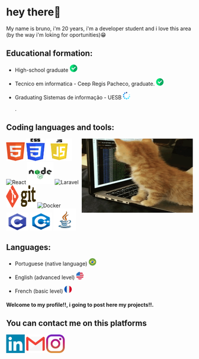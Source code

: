 # hey there👋
 My name is bruno, i'm 20 years, i'm a developer student and i love this area (by the way i'm loking for oportunities)😁
 
## Educational formation:
  * <p> High-school graduate <img src = "https://github.com/bruno34154/bruno34154/blob/main/verifica.png" alt="HTML" title="HTML" width="20px" height="20px"  /> <p>
  * <p>Tecnico em informatica - Ceep Regis Pacheco, graduate. <img src = "https://github.com/bruno34154/bruno34154/blob/main/verifica.png" alt="HTML" title="HTML" width="20px" height="20px"  /></p>
  * <p>Graduating Sistemas de informação - UESB <img src = "https://github.com/bruno34154/bruno34154/blob/main/loading.png" alt="HTML" title="HTML" width="20px" height="20px"  /></p>.

## Coding languages and tools:  
<img src = "https://github.com/bruno34154/bruno34154/blob/main/7IjS.gif" alt="cat programming" width="300px" height="200px" align="right" />

  <p><img src = "https://github.com/bruno34154/bruno34154/blob/main/html5.png" alt="HTML" title="HTML" width="50px" height="50px"  /> 
 <img src = "https://github.com/bruno34154/bruno34154/blob/main/css.png" alt="CSS" title="CSS" width="50px" height="60px"  />
  <img src = "https://github.com/bruno34154/bruno34154/blob/main/javascript.png" alt="Javascript" title="Javascript" width="70px" height="60px"  />
  <img src = "https://upload.wikimedia.org/wikipedia/commons/thumb/a/a7/React-icon.svg/2300px-React-icon.svg.png" alt="React" title="React" width="60px" height="60px"  /> 
   <img src = "https://github.com/bruno34154/bruno34154/blob/main/logo-node-js-1024.png" alt="Node.js" title="Node.js" width="70px" height="60px"  />
   <img src = "https://upload.wikimedia.org/wikipedia/commons/thumb/9/9a/Laravel.svg/1200px-Laravel.svg.png" alt="Laravel" title="Laravel" width="60px" height="50px"/>  
  <img src = "https://github.com/bruno34154/bruno34154/blob/main/Git-Logo-2Color.png" alt="GIT" title="GIT" width="80px" height="60px"  />
  <img src = "https://www.docker.com/wp-content/uploads/2022/03/Moby-logo.png" alt="Docker" title="Docker" width="80px" height="60px"  />
  <img src = "https://github.com/bruno34154/bruno34154/blob/main/c.png" alt="C" title="C" width="60px" height="50px"/>  
 <img src = "https://github.com/bruno34154/bruno34154/blob/main/kisspng-the-c-programming-language-computer-icons-comput-programming-5acadc2e16ef78.280689641523244078094.png" alt="C++" title="C++" float = "rif" width="60px" height="50px"  />
 <img src = "https://github.com/bruno34154/bruno34154/blob/main/java.png" alt="JAVA" title="Java" width="60px" height="60px"  /> 
 
</p>

## Languages:
* <p>Portuguese (native language) <img src = "https://github.com/bruno34154/bruno34154/blob/main/brasil.png" alt="HTML" title="HTML" width="20px" height="20px"  /> </p>
* <p>English (advanced level) <img src = "https://github.com/bruno34154/bruno34154/blob/main/estados-unidos.png" alt="HTML" title="HTML" width="20px" height="20px"  /></p> 
* <P>French (basic level) <img src = "https://github.com/bruno34154/bruno34154/blob/main/franca.png" alt="HTML" title="HTML" width="20px" height="20px"  /> </p>

#### Welcome to my profile!!, i going to post here my projects!!.

## You can contact me on this platforms 
<a href="https://www.linkedin.com/in/bruno-santos-9bb2941aa/"><img src="https://github.com/bruno34154/bruno34154/blob/main/linkedin.png" title="linkedin" widdth="50px" height="50px"/></a>
<a href="https://mailto:www.brunomesenga@gmail.com"><img src="https://github.com/bruno34154/bruno34154/blob/main/gmail.png" title="Gmail" widdth="50px" height="50px"/></a> 
<a href="https://www.instagram.com/estude_by_yourself/"><img src="https://github.com/bruno34154/bruno34154/blob/main/instagram.png" title="Instagram" widdth="50px" height="50px"/></a>







